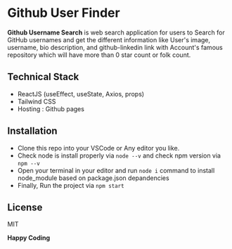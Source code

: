 # Github User Finder

**Github Username Search** is web search application for users to Search for GitHub usernames and get the different information like User's image, username, bio description, and github-linkedin link with Account's famous repository which will have more than 0 star count or folk count.

## Technical Stack

- ReactJS (useEffect, useState, Axios, props)
- Tailwind CSS
- Hosting : Github pages

## Installation

- Clone this repo into your VSCode or Any editor you like.
- Check node is install properly via `node --v` and check npm version via `npm --v`
- Open your terminal in your editor and run `node i` command to install node_module based on package.json depandencies
- Finally, Run the project via `npm start`

## License

MIT

**Happy Coding**
